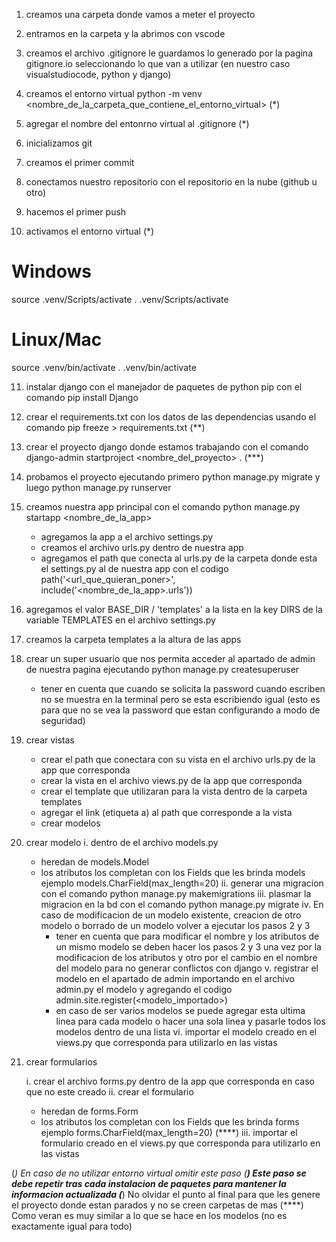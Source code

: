 1. creamos una carpeta donde vamos a meter el proyecto

2. entramos en la carpeta y la abrimos con vscode

3. creamos el archivo .gitignore le guardamos lo generado por la pagina gitignore.io seleccionando lo que van a utilizar (en nuestro caso visualstudiocode, python y django)

4. creamos el entorno virtual python -m venv <nombre_de_la_carpeta_que_contiene_el_entorno_virtual> (*)

5. agregar el nombre del entonrno virtual al .gitignore (*)

6. inicializamos git

7. creamos el primer commit

8. conectamos nuestro repositorio con el repositorio en la nube (github u otro)

9. hacemos el primer push

10. activamos el entorno virtual (*)

# Windows
source .venv/Scripts/activate
. .venv/Scripts/activate

# Linux/Mac
source .venv/bin/activate
. .venv/bin/activate

11. instalar django con el manejador de paquetes de python pip con el comando pip install Django

12. crear el requirements.txt con los datos de las dependencias usando el comando pip freeze > requirements.txt (**)

13. crear el proyecto django donde estamos trabajando con el comando django-admin startproject <nombre_del_proyecto> . (***)

14. probamos el proyecto ejecutando primero python manage.py migrate y luego python manage.py runserver

15. creamos nuestra app principal con el comando python manage.py startapp <nombre_de_la_app>
    - agregamos la app a el archivo settings.py
    - creamos el archivo urls.py dentro de nuestra app
    - agregamos el path que conecta al urls.py de la carpeta donde esta el settings.py al de nuestra app con el codigo path('<url_que_quieran_poner>', include('<nombre_de_la_app>.urls'))

16. agregamos el valor BASE_DIR / 'templates' a la lista en la key DIRS de la variable TEMPLATES en el archivo settings.py
    
17. creamos la carpeta templates a la altura de las apps

18. crear un super usuario que nos permita acceder al apartado de admin de nuestra pagina ejecutando python manage.py createsuperuser
    - tener en cuenta que cuando se solicita la password cuando escriben no se muestra en la terminal pero se esta escribiendo igual (esto es para que no se vea la password que estan configurando a modo de seguridad)

19. crear vistas
    - crear el path que conectara con su vista en el archivo urls.py de la app que corresponda
    - crear la vista en el archivo views.py de la app que corresponda
    - crear el template que utilizaran para la vista dentro de la carpeta templates
    - agregar el link (etiqueta a) al path que corresponde a la vista
    - crear modelos

20. crear modelo
    i. dentro de el archivo models.py
      - heredan de models.Model
      - los atributos los completan con los Fields que les brinda models ejemplo models.CharField(max_length=20)
    ii. generar una migracion con el comando python manage.py makemigrations
    iii. plasmar la migracion en la bd con el comando python manage.py migrate
    iv. En caso de modificacion de un modelo existente, creacion de otro modelo o borrado de un modelo volver a ejecutar los pasos 2 y 3
        - tener en cuenta que para modificar el nombre y los atributos de un mismo modelo se deben hacer los pasos 2 y 3 una vez por la modificacion de los atributos y otro por el cambio en el nombre del modelo para no generar conflictos con django
    v. registrar el modelo en el apartado de admin importando en el archivo admin.py el modelo y agregando el codigo admin.site.register(<modelo_importado>)
        - en caso de ser varios modelos se puede agregar esta ultima linea para cada modelo o hacer una sola linea y pasarle todos los modelos dentro de una lista
    vi. importar el modelo creado en el views.py que corresponda para utilizarlo en las vistas

21. crear formularios

    i. crear el archivo forms.py dentro de la app que corresponda en caso que no este creado
    ii. crear el formulario
      - heredan de forms.Form
      - los atributos los completan con los Fields que les brinda forms ejemplo forms.CharField(max_length=20) (****)
    iii. importar el formulario creado en el views.py que corresponda para utilizarlo en las vistas


(*) En caso de no utilizar entorno virtual omitir este paso
(**) Este paso se debe repetir tras cada instalacion de paquetes para mantener la informacion actualizada
(***) No olvidar el punto al final para que les genere el proyecto donde estan parados y no se creen carpetas de mas
(****) Como veran es muy similar a lo que se hace en los modelos (no es exactamente igual para todo)
